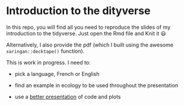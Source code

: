 # Introduction to the dityverse

In this repo, you will find all you need to reproduce the slides of my introduction to the tidyverse. 
Just open the Rmd file and Knit it :smiley:

Alternatively, I also provide the pdf (which I built using the awesome `xaringan::decktape()` function).

This is work in progress. I need to:

* pick a language, French or English

* find an example in ecology to be used throughout the presentation

* use a [better presentation]( https://www.garrickadenbuie.com/blog/2018/08/16/decouple-code-and-output-in-xaringan-slides/ ) of code and plots

